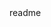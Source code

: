<snippet>
  <content><![CDATA[
# ${1:Project Name}
A modified tic tac toe game both for playing and testing agents that can play the game.
## Installation
1. Create a folder and name it whatever you like
2. Move the Game.py in the folder
## GUI Usage
Load Bots - Loads the agents written in python, which are in the same directory
Setup - Initializes game settings according to selected options
Start - Runs the game once and displays the results
Test - Runs the game the number of times given in the entry box and displays the statistics
Combo boxes - Agents for both players
Board Size - This should be an even number
## Writing your own agent/bot/AI
The code written must be in python and should follow the rules:
- Should include a class. Class name should be the same as the file name
- Init method must have three inputs, first being the empty slot id, second being the player id and third being the opponent id.
Example code:
'''python
def __init__(self, empty, me, opponent):
        self.empty = empty
        self.me = me
        self.opponent = opponent
'''
- There should also be a play() method. This method will be called by the Game.py at each turn.
This method should have an input as 2D array (nested list), as the current state of the board.
And it should return x, y coordinates as its move.
Example code:
'''python
def play(self, board):
        random.seed(self.seed)
        self.seed += 1
        rng = range(len(board))
        slots = []
        for x in rng:
            for y in rng:
                if board[x][y] == self.empty:
                    slots.append((x, y))
        return random.choice(slots)
'''
]]></content>
  <tabTrigger>readme</tabTrigger>
</snippet>
